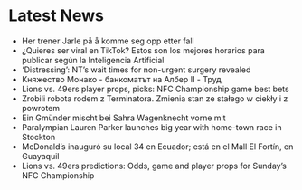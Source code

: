 # Latest News
-  Her trener Jarle på å komme seg opp etter fall
-  ¿Quieres ser viral en TikTok? Estos son los mejores horarios para publicar según la Inteligencia Artificial
-  ‘Distressing’: NT’s wait times for non-urgent surgery revealed
-  Княжество Монако - банкоматът на Албер II - Труд
-  Lions vs. 49ers player props, picks: NFC Championship game best bets
-  Zrobili robota rodem z Terminatora. Zmienia stan ze stałego w ciekły i z powrotem
-  Ein Gmünder mischt bei Sahra Wagenknecht vorne mit
-  Paralympian Lauren Parker launches big year with home-town race in Stockton
-  McDonald’s inauguró su local 34 en Ecuador; está en el Mall El Fortín, en Guayaquil
-  Lions vs. 49ers predictions: Odds, game and player props for Sunday’s NFC Championship
